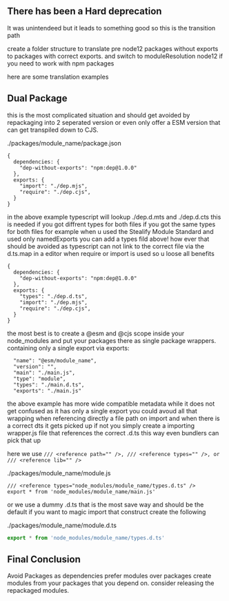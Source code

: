 ## There has been a Hard deprecation
It was unintendeed but it leads to something good so this is the transition path

create a folder structure to translate pre node12 packages without exports to packages with correct exports. and switch to moduleResolution node12 if you need to work with npm packages

here are some translation examples

## Dual Package 
this is the most complicated situation and should get avoided by repackaging into 2 seperated version or even only offer a ESM version that can get transpiled down to CJS.

./packages/module_name/package.json
```
{ 
  dependencies: {
    "dep-without-exports": "npm:dep@1.0.0"
  },
  exports: {
    "import": "./dep.mjs",
    "require": "./dep.cjs",
  }
}
```

in the above example typescript will lookup ./dep.d.mts and ./dep.d.cts this is needed if you got diffrent types for both files if you got the same types for both files for example when u used the Stealify Module Standard and used only namedExports you can add a types fild above!
how ever that should be avoided as typescript can not link to the correct file via the d.ts.map in a editor when require or import is used so u loose all benefits
```
{ 
  dependencies: {
    "dep-without-exports": "npm:dep@1.0.0"
  },
  exports: {
    "types": "./dep.d.ts",
    "import": "./dep.mjs",
    "require": "./dep.cjs",
  }
}
```

the most best is to create a @esm and @cjs scope inside your node_modules and put your packages there as single package wrappers. containing only a single export via exports: 
```
  "name": "@esm/module_name",
  "version": "",
  "main": "./main.js",
  "type": "module",
  "types": "./main.d.ts",
  "exports": "./main.js"
```
the above example has more wide compatible metadata while it does not get confused as it has only a single export you could avoud all that wrapping when referencing directly a file path on import and when there is a correct dts it gets
picked up if not you simply create a importing wrapper.js file that references the correct .d.ts this way even bundlers can pick that up 

here we use ```/// <reference path="" />, /// <reference types="" />, or /// <reference lib="" />```

./packages/module_name/module.js
```
/// <reference types="node_modules/module_name/types.d.ts" />
export * from 'node_modules/module_name/main.js'
```
or we use a dummy .d.ts that is the most save way and should be the default if you want to magic import that construct create the following

./packages/module_name/module.d.ts
```ts
export * from 'node_modules/module_name/types.d.ts'
```

## Final Conclusion
Avoid Packages as dependencies prefer modules over packages create modules from your packages that you depend on. consider releasing the repackaged modules.
